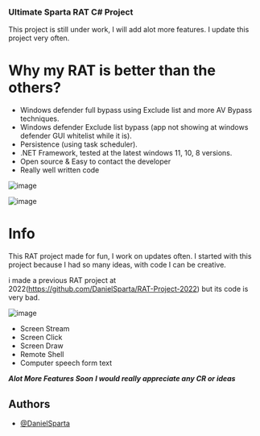 ### Ultimate Sparta RAT C# Project
This project is still under work, I will add alot more features.
I update this project very often.

# Why my RAT is better than the others?
- Windows defender full bypass using Exclude list and more AV Bypass techniques.
- Windows defender Exclude list bypass (app not showing at windows defender GUI whitelist while it is).
- Persistence (using task scheduler).
- .NET Framework, tested at the latest windows 11, 10, 8 versions.
- Open source & Easy to contact the developer
- Really well written code

![image](https://github.com/DanielSparta/2024-RAT-projet/assets/111179755/21ed04f8-30e4-49c7-95a0-9231817bb765)

![image](https://github.com/DanielSparta/2024-RAT-projet/assets/111179755/d228432f-87b1-4a0e-8c2f-5643d0385c13)

# Info
This RAT project made for fun, I work on updates often.
I started with this project because I had so many ideas, with code I can be creative.

i made a previous RAT project at 2022(https://github.com/DanielSparta/RAT-Project-2022)
but its code is very bad.

![image](https://github.com/DanielSparta/2024-RAT-projet/assets/111179755/78b29c43-c1ec-44ad-8c72-1369ed527d64)
- Screen Stream
- Screen Click
- Screen Draw
- Remote Shell
- Computer speech form text
  
**_Alot More Features Soon_**
**_I would really appreciate any CR or ideas_**


## Authors

- [@DanielSparta](https://github.com/DanielSparta)
